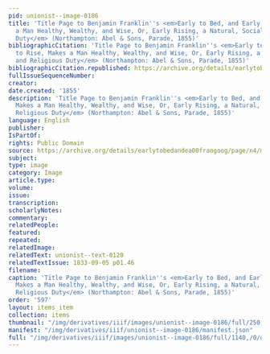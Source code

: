 ```yaml
---
pid: unionist--image-0186
title: 'Title Page to Benjamin Franklin''s <em>Early to Bed, and Early to Rise, Makes
  a Man Healthy, Wealthy, and Wise, Or, Early Rising, a Natural, Social, and Religious
  Duty</em> (Northampton: Abel & Sons, Parade, 1855)'
bibliographicCitation: 'Title Page to Benjamin Franklin''s <em>Early to Bed, and Early
  to Rise, Makes a Man Healthy, Wealthy, and Wise, Or, Early Rising, a Natural, Social,
  and Religious Duty</em> (Northampton: Abel & Sons, Parade, 1855)'
bibliographicCitation.republished: https://archive.org/details/earlytobedandea00frangoog/page/n4/mode/2up?view=theater
fullIssueSequenceNumber: 
creator: 
date.created: '1855'
description: 'Title Page to Benjamin Franklin''s <em>Early to Bed, and Early to Rise,
  Makes a Man Healthy, Wealthy, and Wise, Or, Early Rising, a Natural, Social, and
  Religious Duty</em> (Northampton: Abel & Sons, Parade, 1855)'
language: English
publisher: 
IsPartOf: 
rights: Public Domain
source: https://archive.org/details/earlytobedandea00frangoog/page/n4/mode/2up?view=theater
subject: 
type: image
category: Image
article.type: 
volume: 
issue: 
transcription: 
scholarlyNotes: 
commentary: 
relatedPeople: 
featured: 
repeated: 
relatedImage: 
relatedText: unionist--text-0120
relatedTextIssue: 1833-09-05 p01.46
filename: 
caption: 'Title Page to Benjamin Franklin''s <em>Early to Bed, and Early to Rise,
  Makes a Man Healthy, Wealthy, and Wise, Or, Early Rising, a Natural, Social, and
  Religious Duty</em> (Northampton: Abel & Sons, Parade, 1855)'
order: '597'
layout: items_item
collection: items
thumbnail: "/img/derivatives/iiif/images/unionist--image-0186/full/250,/0/default.jpg"
manifest: "/img/derivatives/iiif/unionist--image-0186/manifest.json"
full: "/img/derivatives/iiif/images/unionist--image-0186/full/1140,/0/default.jpg"
---
```

